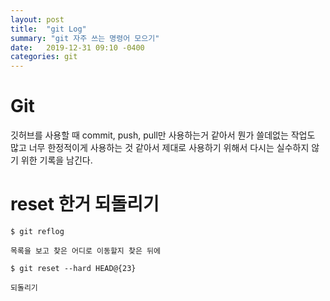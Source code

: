 ```yaml
---
layout: post
title:  "git Log"
summary: "git 자주 쓰는 명령어 모으기"
date:   2019-12-31 09:10 -0400
categories: git
---
```


# Git

깃허브를 사용할 때 commit, push, pull만 사용하는거 같아서 뭔가 쓸데없는 작업도 많고 너무 한정적이게 사용하는 것 같아서 제대로 사용하기 위해서 다시는 실수하지 않기 위한 기록을 남긴다.

# reset 한거 되돌리기

```
$ git reflog

목록을 보고 찾은 어디로 이동할지 찾은 뒤에

$ git reset --hard HEAD@{23}

되돌리기
```
